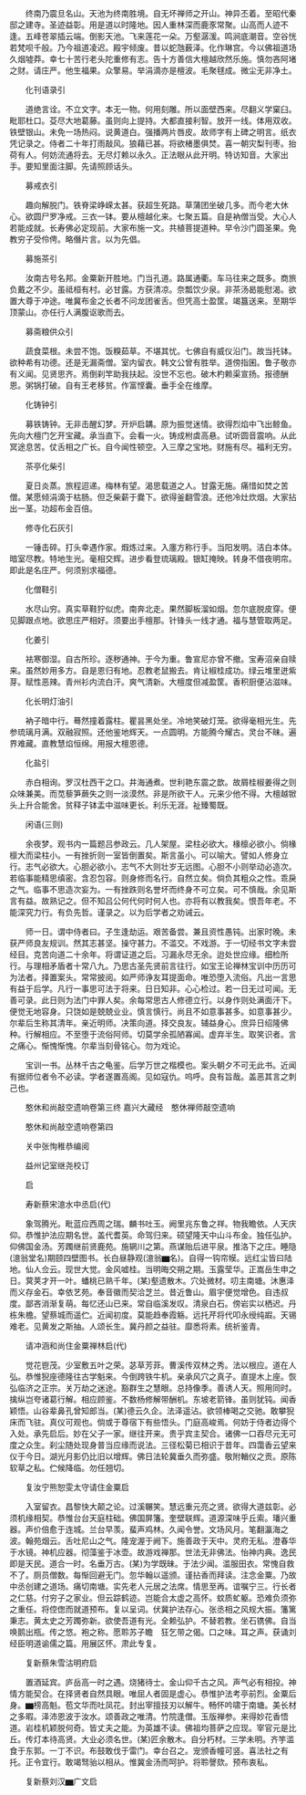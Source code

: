 <!-- { "loadSidebar": true } -->
　　终南乃震旦名山。天池为终南胜境。自无坏禅师之开山。神异丕着。至昭代秦邸之建寺。圣迹益彰。用是道以时隆地。因人重林深而鹿豕常聚。山高而人迹不逢。五峰苍翠插云端。倒影天池。飞来莲花一朵。万壑潺湲。鸣涧底潮音。空谷恍若梵呗千般。乃今祖道凌迟。殿宇倾废。昔以蛇虺薮泽。化作琳宫。今以佛祖道场久烟墟莽。幸七十苦行老头陀重修有志。告十方善信大檀越欣然乐施。慎勿吝阿堵之财。请庄严。他生福果。众擎易。举涓滴亦是檀波。毛聚毬成。微尘无非净土。

　　化刊语录引

　　道绝言诠。不立文字。本无一物。何用刻雕。所以面壁西来。尽翻义学窠臼。毗耶杜口。芟尽大地葛藤。虽则向上提持。大都直接利智。放开一线。体用双收。铁壁银山。未免一场热闷。说黄道白。强播两片唇皮。故师字有上碑之明言。纸衣凭记录之。侍者二十年打雨敲风。狼藉已甚。将欲楮墨俱焚。喜一朝灾梨刊枣。抬荷有人。何妨流通将去。无尽灯赖以永久。正法眼从此开明。特访知音。大家出手。要知里面注脚。先请照顾话头。

　　募戒衣引

　　趣向解脱门。铁脊梁峥嵘太甚。获超生死路。草蒲团坐破几多。而今老大休心。欲圆尸罗净戒。三衣一钵。要从檀越化来。七聚五篇。自是衲僧当受。大心人若能成就。长寿佛必定现前。大家布施一文。共植菩提道种。早令沙门圆圣果。免教穷子受伶俜。略僭片言。以为先倡。

　　募施茶引

　　汝南古号名邦。金粟新开胜地。门当孔道。路属通衢。车马往来之既多。商旅负戴之不少。虽祗桓有村。必甘露。方获清凉。奈瓢饮少泉。非茶汤曷能慰渴。欲置大尊于冲途。唯冀布金之长者不问龙团雀舌。但凭高士盈筐。竭簋送来。至期华顶蒙山。亦任行人满腹讴歌而去。

　　募斋粮供众引

　　蔬食菜根。未尝不饱。饭糗茹草。不堪其忧。七佛自有威仪沿门。故当托钵。欲种希有功德。还是无漏斋僧。室内留衣。韩文公曾有胜举。道傍指囷。鲁子敬亦有义闻。见贤思齐。焉倒刹竿助我扶起。没世不忘也。破木杓赖渠宣扬。报德酬恩。粥锅打破。自有王老移贫。作富悭囊。垂手全在维摩。

　　化铸钟引

　　募铁铸钟。无非击醒幻梦。开炉启韝。原为振觉迷情。欲得烈焰中飞出鲸鱼。先向大檀门乞开宝藏。承当直下。会看一火。铸成柎虡高悬。试听圆音震响。从此冥途息苦。仗舌相之广长。自今闻性顿空。入三摩之宝地。财施有尽。福利无穷。

　　茶亭化柴引

　　夏日炎蒸。旅程迢递。梅林有望。渴思载道之人。甘露无施。痛惜如焚之苦僧。某愿倾涓滴于枯肠。但乏柴薪于爨下。欲得釜翻雪浪。还他冷灶炊烟。大家拈出一茎。功超布金百倍。

　　修寺化石灰引

　　一锤击碎。打头幸遇作家。煆炼过来。入廛方称行手。当阳发明。洁白本体。暗室尽教。特地生光。毫相交辉。进步看登琉璃殿。银缸掩映。转身不借夜明帘。即此是名庄严。何须别求福德。

　　化僧鞋引

　　水尽山穷。真实草鞋狞似虎。南奔北走。果然脚板溜如烟。忽尔底脱皮穿。便见脚跟点地。欲思庄严相好。须要出手檀那。针锋头一线才通。福与慧管取两足。

　　化姜引

　　袪寒御湿。自古所珍。逐秽通神。于今为重。鲁宣尼亦曾不撤。宝寿沼亲自赎来。虽然妙用多方。自是恩归有地。忍教老鼠搬去。肯让椒桂成功。绿云堆里迸紫芽。赋性恶辣。青州衫内流白汗。爽气清新。大檀度但减盈筐。香积厨便沾滋味。

　　化长明灯油引

　　衲子暗中行。蓦然撞着露柱。瞿昙黑处坐。冷地笑破灯笼。欲得毫相光生。先参琉璃月满。双融寂照。还他鉴地辉天。一点圆明。方能腾今耀古。灵台不昧。遍界难藏。直教慧焰恒绵。用报大檀恩德。

　　化盐引

　　赤白相询。罗汉杜西干之口。井海通煮。世利艳东震之歆。故屑桂椒姜得之则众味兼美。而苋藜笋蕨失之则一淡漠然。非是所欲干人。元来少他不得。大檀越锨头上升合能舍。贫释子钵盂中滋味更长。利乐无涯。祉臻蜀既。

　　闲语(三则)

　　余夜梦。观书内一篇题吕参政云。几人架屋。梁柱必欲大。椽檩必欲小。倘椽檩大而梁柱小。一有挫折则一室皆倒置矣。斯言虽小。可以喻大。譬如人修身立行。志气必欲大。心胆必欲小。志气不大则壮岁无远图。心胆不小则举动必造次。若临事能精思缜密。含忍包容。则身修而名行。自然立矣。倘负其粗众之性。乖戾之气。临事不思造次妄为。一有挫跌则名誉坏而终身不可立矣。可不慎哉。余见斯言有益。故熟记之。但不知吕公何代何时何人也。亦将有以教我矣。恨吾年老。不能深究力行。有负先哲。谨录之。以为后学者之劝诫云。

　　师一日。谓中侍者曰。子生逢劫运。艰苦备尝。兼且资性愚钝。出家时晚。未获严师良友规训。然其志甚坚。操守甚力。不滥交。不戏游。于一切经书文字未尝经目。克苦向道二十余年。将谓证道之后。习漏永尽无余。迨处世应缘。细检所行。与理相矛盾者十常八九。乃思古圣先贤前言往行。如宝王论禅林宝训中历历可为法者。择置案头。常常披阅。如严师诤友耳提面命。唯恐堕入流俗。凡出一言思有益于后学。凡行一事思可法于将来。日日知非。心心检过。若一日无过可闻。无善可录。此日则为法门中罪人矣。余每常思古人修德立行。以身作则处满面汗下。便觉无地容身。只饶如是兢兢业业。慎言慎行。尚且不如意事甚多。如意事甚少。尔辈后生称其清年。亲近明师。决策向道。择交良友。辅益身心。庶异日绍隆佛种。行解相应。不至堕于流俗阿师。切莫学余孤陋寡闻。虚弃半生。取笑识者。言之痛心。惭愧惭愧。尔辈当刻骨铭心。勿为戏论。

　　宝训一书。丛林千古之龟鉴。后学万世之楷模也。案头朝夕不可无此书。近闻有据师位者令不必读。学者遂置高阁。见如寇仇。呜呼。良有旨哉。盖恶其言之刺己也。

　　憨休和尚敲空遗响卷第三终
嘉兴大藏经　憨休禅师敲空遗响


　　憨休和尚敲空遗响卷第四

　　关中张恂稚恭编阅

　　益州记室继尧校订

　　启

　　寿新蔡宋澺水中丞启(代)

　　象驾腾光。毗蓝应西周之瑞。麟书吐玉。阙里兆东鲁之祥。物我瞻依。人天庆仰。恭惟护法应期名世。盖代耆英。命驾归来。硕望隆天中山斗布金。独任弘护。仰佛国金汤。芳躅继前贤鹿苑。施辋川之第。燕谋贻后进平泉。推洛下之庄。睡隐(澺翁堂名)期颐四壁图书。长白昼静观(澺翁▆名)。自得一钩帘幙。远红尘皆曰陆地。仙人佥云。现世大觉。金风嘘桂。当明晦交朔之期。玉露莹华。正嵩岳生申之日。蓂荚才开一叶。蟠桃已熟千年。(某)壑遗散木。穴处微材。叨主南塘。沐惠泽而义存金石。幸依艺苑。奉音徽而契洽芝兰。昔近鲁山。眉宇便觉增色。自违叔度。鄙吝消渐复萌。每忆还山已来。常自临溪发叹。清泉白石。傍岩实以栖迟。丹栋朱檐。望蔡城而遥伫。近闻初度。莫能趋奉霞觞。远托芹将代叩永绶纯嘏。天锡难老。见黄发之斯抽。人颂长生。冀丹颜之益驻。靡悉将素。统祈鉴青。

　　请冲涵和尚住金粟禅林启(代)

　　觉花鬯茂。少室敷五叶之荣。苾草芳菲。曹溪传双林之秀。法以根应。道在人弘。恭惟猊座德隆往古学魁来。今倒跨铁牛机。亲承风穴之真子。直提木上座。恢弘临济之正宗。关万劫之迷途。豁群生之慧眼。总持像季。善诱人天。照用同时。擒纵岂夸诸葛行解。相应顾鉴。不数杨修解带酬机。东坡老箭锋。虽则犹钝。闻香颖悟。山谷辈鼻孔曾知郎当。(某)德云久企。法泽遥沾。欲领棒喝之交驰。敢攀猊床而飞驻。真仪可观也。倘或于尊宿下有些悟头。门庭高峻焉。何妨于侍者边得个入处。承先启后。妙在父子一家。继往开来。贵乎宾主契合。诸佛一口吞尽元无可度之众生。刹尘随处现身普当应缘而说法。三径松菊已相识于昔年。四霭香云望来仪于今日。湖光月影仍比旧以增辉。佛日法轮冀垂久而弥盛。敬附輶仪之贡。原陈软草之私。伫候降临。勿任翘切。

　　复汝宁熊恕雯太守请住金粟启

　　入室留衣。昌黎快大颠之论。过溪冁笑。慧远重元亮之贤。欲得大道兹彰。必须机缘相契。恭惟台台天庭柱础。佛国屏籓。奎壁联辉。道源深味乎丘索。璠兴重器。声价倍愈于连城。兰台早羡。蜚声鸡林。久闻令誉。文场风月。笔翻瀛海之波。翰苑烟云。舌吐尼山之气。隆宠渥于阙下。施善政于天中。灵府无私。澄春华于水镜。神机应器。彻藻鉴于冰壶。故游戏禅那。世法无非佛法。怡神内典。逸民即是天民。道合一时。名垂万古。(某)为学既昧。于法少闻。滥服田衣。常愧自救不了。厕员僧数。每惭回避无门。忽华翰以遥颁。谨拈香而拜读。注念金粟。乃故中丞创建之道场。痛切南塘。实先老人元居之法席。情思至再。谊嘱宁三。行长者之仁慈。付穷子之家业。但云踪鹤迹。岂能合太虚之高怀。蚊质虻躯。恐难负须弥之重任。将倥偬而就道预布。复以呈词。伏冀护法存心。张丞相之风规大振。籓篱秉志。黄太史之芳躅弥新。欲使吾道有光。全赖弘护。不替若教。坐石镌佛。自当唤鹅出瓶。传之悠。袍之称。愿聆苏子瞻　狂乞带之偈。口之味。耳之声。获诵刘经臣明道谕儒之篇。用展区怀。肃此专复。

　　复新蔡朱雪沽明府启

　　置酒延宾。庐岳高一时之遇。烧猪待士。金山仰千古之风。声气必有相投。神情方能契合。在择贤者自然具眼。唯屈人者固是虚心。恭惟护法考亭前烈。金粟后身。▆榜高魁。苞文华而吐凤花。封出宰擅技刃以解牛。畅怀吟啸于南塘。美长材之多暇。泽沛恩波于汝水。颂善政之唯清。竹院逢僧。玉版禅参。来得妙花香悟道。岩桂机颖脱何奇。皆丈夫之能。为英雄不读。佛祖均菩萨之应现。宰官元是比丘。传灯本待高贤。大业必须名世。(某)匠余散木。自分朽材。三学未明。齐竽滥食于东郭。一丁不识。布鼓敢伐于雷门。幸台召之。宠颁香幢可竖。喜法社之有托。正令宜行。敢竭驽骀以相从。惟冀金汤而呵护。将聆謦欬。预布衷私。

　　复新蔡刘汉▆广文启

